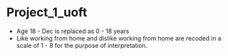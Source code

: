# Project_1_uoft
* Age 18 - Dec is replaced as 0 - 18 years
* Like working from home and dislike working from home are recoded in a scale of 1 - 8 for the purpose of interpretation.
    
